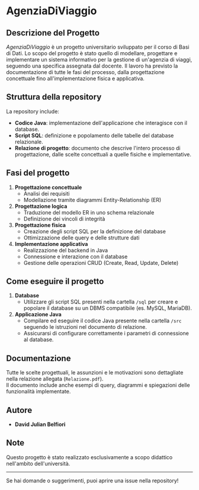 # AgenziaDiViaggio

## Descrizione del Progetto

_AgenziaDiViaggio_ è un progetto universitario sviluppato per il corso di Basi di Dati. Lo scopo del progetto è stato quello di modellare, progettare e implementare un sistema informativo per la gestione di un'agenzia di viaggi, seguendo una specifica assegnata dal docente. Il lavoro ha previsto la documentazione di tutte le fasi del processo, dalla progettazione concettuale fino all'implementazione fisica e applicativa.

## Struttura della repository

La repository include:

- **Codice Java**: implementazione dell'applicazione che interagisce con il database.
- **Script SQL**: definizione e popolamento delle tabelle del database relazionale.
- **Relazione di progetto**: documento che descrive l'intero processo di progettazione, dalle scelte concettuali a quelle fisiche e implementative.

## Fasi del progetto

1. **Progettazione concettuale**  
   - Analisi dei requisiti
   - Modellazione tramite diagrammi Entity-Relationship (ER)
2. **Progettazione logica**  
   - Traduzione del modello ER in uno schema relazionale
   - Definizione dei vincoli di integrità
3. **Progettazione fisica**  
   - Creazione degli script SQL per la definizione del database
   - Ottimizzazione delle query e delle strutture dati
4. **Implementazione applicativa**  
   - Realizzazione del backend in Java
   - Connessione e interazione con il database
   - Gestione delle operazioni CRUD (Create, Read, Update, Delete)

## Come eseguire il progetto

1. **Database**
   - Utilizzare gli script SQL presenti nella cartella `/sql` per creare e popolare il database su un DBMS compatibile (es. MySQL, MariaDB).
2. **Applicazione Java**
   - Compilare ed eseguire il codice Java presente nella cartella `/src` seguendo le istruzioni nel documento di relazione.
   - Assicurarsi di configurare correttamente i parametri di connessione al database.

## Documentazione

Tutte le scelte progettuali, le assunzioni e le motivazioni sono dettagliate nella relazione allegata (`Relazione.pdf`).  
Il documento include anche esempi di query, diagrammi e spiegazioni delle funzionalità implementate.

## Autore

- **David Julian Belfiori**

## Note

Questo progetto è stato realizzato esclusivamente a scopo didattico nell'ambito dell'università.

---
Se hai domande o suggerimenti, puoi aprire una issue nella repository!
